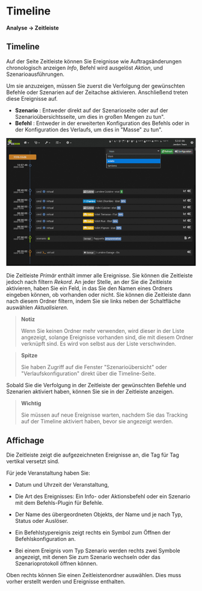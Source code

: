 # Timeline
**Analyse → Zeitleiste**

## Timeline

Auf der Seite Zeitleiste können Sie Ereignisse wie Auftragsänderungen chronologisch anzeigen *Info*, Befehl wird ausgelöst *Aktion*, und Szenarioausführungen.

Um sie anzuzeigen, müssen Sie zuerst die Verfolgung der gewünschten Befehle oder Szenarien auf der Zeitachse aktivieren. Anschließend treten diese Ereignisse auf.

- **Szenario** : Entweder direkt auf der Szenarioseite oder auf der Szenarioübersichtsseite, um dies in großen Mengen zu tun".
- **Befehl** : Entweder in der erweiterten Konfiguration des Befehls oder in der Konfiguration des Verlaufs, um dies in "Masse" zu tun".

![Zeitleiste](images/timeline_intro.jpg)

Die Zeitleiste *Primär* enthält immer alle Ereignisse. Sie können die Zeitleiste jedoch nach filtern *Rekord*. An jeder Stelle, an der Sie die Zeitleiste aktivieren, haben Sie ein Feld, in das Sie den Namen eines Ordners eingeben können, ob vorhanden oder nicht.
Sie können die Zeitleiste dann nach diesem Ordner filtern, indem Sie sie links neben der Schaltfläche auswählen *Aktualisieren*.

> **Notiz**
>
> Wenn Sie keinen Ordner mehr verwenden, wird dieser in der Liste angezeigt, solange Ereignisse vorhanden sind, die mit diesem Ordner verknüpft sind. Es wird von selbst aus der Liste verschwinden.

> **Spitze**
>
> Sie haben Zugriff auf die Fenster &quot;Szenarioübersicht&quot; oder &quot;Verlaufskonfiguration&quot; direkt über die Timeline-Seite.

Sobald Sie die Verfolgung in der Zeitleiste der gewünschten Befehle und Szenarien aktiviert haben, können Sie sie in der Zeitleiste anzeigen.

> **Wichtig**
>
> Sie müssen auf neue Ereignisse warten, nachdem Sie das Tracking auf der Timeline aktiviert haben, bevor sie angezeigt werden.

## Affichage

Die Zeitleiste zeigt die aufgezeichneten Ereignisse an, die Tag für Tag vertikal versetzt sind.

Für jede Veranstaltung haben Sie:

- Datum und Uhrzeit der Veranstaltung,
- Die Art des Ereignisses: Ein Info- oder Aktionsbefehl oder ein Szenario mit dem Befehls-Plugin für Befehle.
- Der Name des übergeordneten Objekts, der Name und je nach Typ, Status oder Auslöser.

- Ein Befehlstypereignis zeigt rechts ein Symbol zum Öffnen der Befehlskonfiguration an.
- Bei einem Ereignis vom Typ Szenario werden rechts zwei Symbole angezeigt, mit denen Sie zum Szenario wechseln oder das Szenarioprotokoll öffnen können.

Oben rechts können Sie einen Zeitleistenordner auswählen. Dies muss vorher erstellt werden und Ereignisse enthalten.

